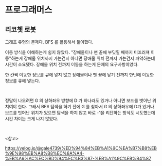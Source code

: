 # 프로그래머스

## 리코쳇 로봇

그래프 유형의 문제다. BFS 를 활용해서 풀이했다.

이동 방식을 이해하는게 쉽지 않았다. "장애물이나 맨 끝에 부딪힐 때까지 미끄러져 이동"하는게 장애물 위치까지 가는건지 아니면 장애물 위치 전까지 가는건지 파악하는데 시간이 소요됐다. 장애물 위치 전까지 이동을 하는게 문제의 요구사항이었다.

한 칸씩 이동한 정보를 큐에 넣지 않고 장애물이나 맨 끝에 닿기 전까지 한번에 이동한 정보를 큐에 넣는다.

<br>

정답이 나오려면 G 의 상하좌우 방향에 D 가 하나라도 있거나 아니면 보드를 벗어난 위치여야 한다. 그래서 BFS 탐색을 하기 전에 G 를 찾아서 G 의 상하좌우에 D가 있거나 보드를 벗어난 위치가 있으면 탐색을 하지 않고 바로 -1을 리턴하는 방식도 시도했는데 시간 차이는 크게 나지 않았다.

<br>

<참고>

https://velog.io/@gale4739/%ED%94%84%EB%A1%9C%EA%B7%B8%EB%9E%98%EB%A8%B8%EC%8A%A4-%EB%A6%AC%EC%BD%94%EC%B3%87-%EB%A1%9C%EB%B4%87

